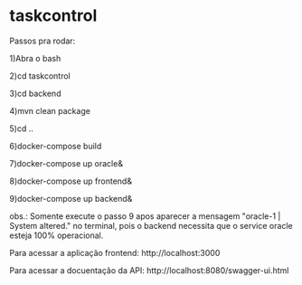 # taskcontrol

Passos pra rodar:

1)Abra o bash

2)cd taskcontrol

3)cd backend

4)mvn clean package

5)cd ..

6)docker-compose build

7)docker-compose up oracle& 

8)docker-compose up frontend&

9)docker-compose up backend&

obs.: Somente execute o passo 9 apos aparecer a mensagem "oracle-1  | System altered." no terminal, pois o backend necessita que o service oracle esteja 100% operacional.

Para acessar a aplicação frontend: http://localhost:3000

Para acessar a docuentação da API: http://localhost:8080/swagger-ui.html
